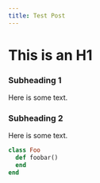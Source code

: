 ```yaml
---
title: Test Post
---
```

# This is an H1

### Subheading 1

Here is some text.

### Subheading 2

Here is some text.

~~~~ ruby
class Foo
  def foobar()
  end
end
~~~~
